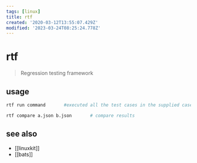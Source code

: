 ```yaml
---
tags: [linux]
title: rtf
created: '2020-03-12T13:55:07.429Z'
modified: '2023-03-24T08:25:24.778Z'
---
```


# rtf

> Regression testing framework 

## usage
```sh
rtf run command       #executed all the test cases in the supplied cases directory; default `./cases`

rtf compare a.json b.json       # compare results
```
## see also
- [[linuxkit]]
- [[bats]]
